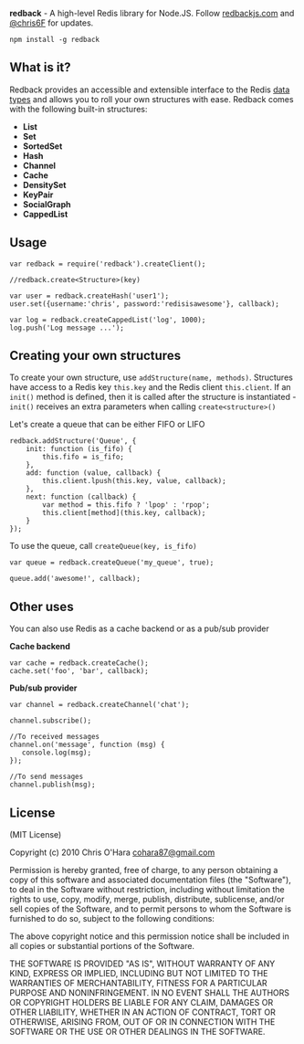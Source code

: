 **redback** - A high-level Redis library for Node.JS. Follow [redbackjs.com](http://redbackjs.com/) and [@chris6F](twitter.com/chris6F) for updates.

    npm install -g redback

## What is it?

Redback provides an accessible and extensible interface to the Redis [data types](http://redis.io/topics/data-types) and allows you to roll your own structures with ease. Redback comes with the following built-in structures:

- **List**
- **Set**
- **SortedSet**
- **Hash**
- **Channel**
- **Cache**
- **DensitySet**
- **KeyPair**
- **SocialGraph**
- **CappedList**

## Usage

    var redback = require('redback').createClient();

    //redback.create<Structure>(key)

    var user = redback.createHash('user1');
    user.set({username:'chris', password:'redisisawesome'}, callback);

    var log = redback.createCappedList('log', 1000);
    log.push('Log message ...');

## Creating your own structures

To create your own structure, use `addStructure(name, methods)`.
Structures have access to a Redis key `this.key` and the Redis client
`this.client`. If an `init()` method is defined, then it is called after
the structure is instantiated - `init()` receives an extra parameters
when calling `create<structure>()`

Let's create a queue that can be either FIFO or LIFO

    redback.addStructure('Queue', {
        init: function (is_fifo) {
            this.fifo = is_fifo;
        },
        add: function (value, callback) {
            this.client.lpush(this.key, value, callback);
        },
        next: function (callback) {
            var method = this.fifo ? 'lpop' : 'rpop';
            this.client[method](this.key, callback);
        }
    });

To use the queue, call `createQueue(key, is_fifo)`

    var queue = redback.createQueue('my_queue', true);

    queue.add('awesome!', callback);

## Other uses

You can also use Redis as a cache backend or as a pub/sub provider

**Cache backend**

    var cache = redback.createCache();
    cache.set('foo', 'bar', callback);

**Pub/sub provider**

    var channel = redback.createChannel('chat');

    channel.subscribe();

    //To received messages
    channel.on('message', function (msg) {
       console.log(msg);
    });

    //To send messages
    channel.publish(msg);


## License

(MIT License)

Copyright (c) 2010 Chris O'Hara <cohara87@gmail.com>

Permission is hereby granted, free of charge, to any person obtaining
a copy of this software and associated documentation files (the
"Software"), to deal in the Software without restriction, including
without limitation the rights to use, copy, modify, merge, publish,
distribute, sublicense, and/or sell copies of the Software, and to
permit persons to whom the Software is furnished to do so, subject to
the following conditions:

The above copyright notice and this permission notice shall be
included in all copies or substantial portions of the Software.

THE SOFTWARE IS PROVIDED "AS IS", WITHOUT WARRANTY OF ANY KIND,
EXPRESS OR IMPLIED, INCLUDING BUT NOT LIMITED TO THE WARRANTIES OF
MERCHANTABILITY, FITNESS FOR A PARTICULAR PURPOSE AND
NONINFRINGEMENT. IN NO EVENT SHALL THE AUTHORS OR COPYRIGHT HOLDERS BE
LIABLE FOR ANY CLAIM, DAMAGES OR OTHER LIABILITY, WHETHER IN AN ACTION
OF CONTRACT, TORT OR OTHERWISE, ARISING FROM, OUT OF OR IN CONNECTION
WITH THE SOFTWARE OR THE USE OR OTHER DEALINGS IN THE SOFTWARE.
